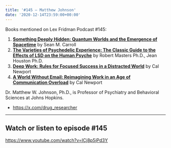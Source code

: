 ```yaml
---
title: '#145 – Matthew Johnson'
date: '2020-12-14T23:59:00+00:00'
---
```


Books mentioned on Lex Fridman Podcast #145:

1. <b><a href="https://amzn.to/3VShOgR" target="_blank" rel="sponsored noopener noreferrer">Something Deeply Hidden: Quantum Worlds and the Emergence of Spacetime</a></b> by Sean M. Carroll
2. <b><a href="https://amzn.to/3uqtHyY" target="_blank" rel="sponsored noopener noreferrer">The Varieties of Psychedelic Experience: The Classic Guide to the Effects of LSD on the Human Psyche</a></b> by Robert Masters Ph.D., Jean Houston Ph.D.
3. <b><a href="https://amzn.to/3PgsdRD" target="_blank" rel="sponsored noopener noreferrer">Deep Work: Rules for Focused Success in a Distracted World</a></b> by Cal Newport
4. <b><a href="https://amzn.to/3iERnNu" target="_blank" rel="sponsored noopener noreferrer">A World Without Email: Reimagining Work in an Age of Communication Overload</a></b> by Cal Newport

<!--more-->

Dr. Matthew W. Johnson, Ph.D., is Professor of Psychiatry and Behavioral Sciences at Johns Hopkins.

- <a href="https://x.com/drug_researcher" target="_blank">https://x.com/drug_researcher</a>

- - - - - -

## Watch or listen to episode #145

<https://www.youtube.com/watch?v=ICj8p5jPd3Y>